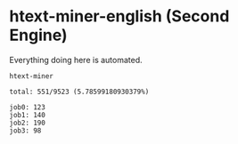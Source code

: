 # htext-miner-english (Second Engine)

Everything doing here is automated.

```
htext-miner

total: 551/9523 (5.78599180930379%)

job0: 123
job1: 140
job2: 190
job3: 98
```